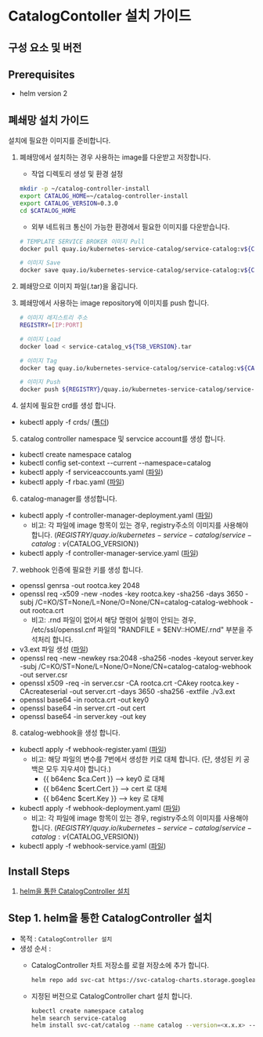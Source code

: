 
# CatalogContoller 설치 가이드

## 구성 요소 및 버전

## Prerequisites
- helm version 2

## 폐쇄망 설치 가이드
설치에 필요한 이미지를 준비합니다.

1. 폐쇄망에서 설치하는 경우 사용하는 image를 다운받고 저장합니다.

   - 작업 디렉토리 생성 및 환경 설정

   ```bash
   mkdir -p ~/catalog-controller-install
   export CATALOG_HOME=~/catalog-controller-install
   export CATALOG_VERSION=0.3.0
   cd $CATALOG_HOME
   ```

   - 외부 네트워크 통신이 가능한 환경에서 필요한 이미지를 다운받습니다.

   ```bash
   # TEMPLATE SERVICE BROKER 이미지 Pull
   docker pull quay.io/kubernetes-service-catalog/service-catalog:v${CATALOG_VERSION}

   # 이미지 Save
   docker save quay.io/kubernetes-service-catalog/service-catalog:v${CATALOG_VERSION} > service-catalog_v${TSB_VERSION}.tar
   ```

2. 폐쇄망으로 이미지 파일(.tar)을 옮깁니다.

3. 폐쇄망에서 사용하는 image repository에 이미지를 push 합니다.

   ```bash
   # 이미지 레지스트리 주소
   REGISTRY=[IP:PORT]

   # 이미지 Load
   docker load < service-catalog_v${TSB_VERSION}.tar

   # 이미지 Tag
   docker tag quay.io/kubernetes-service-catalog/service-catalog:v${CATALOG_VERSION} ${REGISTRY}/quay.io/kubernetes-service-catalog/service-catalog:v${CATALOG_VERSION}

   # 이미지 Push
   docker push ${REGISTRY}/quay.io/kubernetes-service-catalog/service-catalog:v${CATALOG_VERSION}
   ```
4. 설치에 필요한 crd를 생성 합니다.
- kubectl apply -f crds/ ([폴더](./yaml_install/crds))

5. catalog controller namespace 및 servcice account를 생성 합니다.
- kubectl create namespace catalog
- kubectl config set-context --current --namespace=catalog
- kubectl apply -f serviceaccounts.yaml ([파일](./yaml_install/serviceaccounts.yaml))
- kubectl apply -f rbac.yaml ([파일](./yaml_install/rbac.yaml))

6. catalog-manager를 생성합니다.
- kubectl apply -f controller-manager-deployment.yaml ([파일](./yaml_install/controller-manager-deployment.yaml))
    - 비고: 각 파일에 image 항목이 있는 경우, registry주소의 이미지를 사용해야 합니다. (${REGISTRY}/quay.io/kubernetes-service-catalog/service-catalog:v${CATALOG_VERSION})
- kubectl apply -f controller-manager-service.yaml ([파일](./yaml_install/controller-manager-service.yaml))

7. webhook 인증에 필요한 키를 생성 합니다.
- openssl genrsa -out rootca.key 2048
- openssl req -x509 -new -nodes -key rootca.key -sha256 -days 3650 -subj /C=KO/ST=None/L=None/O=None/CN=catalog-catalog-webhook -out rootca.crt
    - 비고: .rnd 파일이 없어서 해당 명령어 실행이 안되는 경우, /etc/ssl/openssl.cnf 파일의  "RANDFILE = $ENV::HOME/.rnd" 부분을 주석처리 합니다.
- v3.ext 파일 생성 ([파일](./ca/v3.ext))
- openssl req -new -newkey rsa:2048 -sha256 -nodes -keyout server.key -subj /C=KO/ST=None/L=None/O=None/CN=catalog-catalog-webhook -out server.csr
- openssl x509 -req -in server.csr -CA rootca.crt -CAkey rootca.key -CAcreateserial -out server.crt -days 3650 -sha256 -extfile ./v3.ext
- openssl base64 -in rootca.crt -out key0
- openssl base64 -in server.crt -out cert
- openssl base64 -in server.key -out key

8. catalog-webhook을 생성 합니다.
- kubectl apply -f webhook-register.yaml ([파일](./yaml_install/webhook-register.yaml))
    - 비고: 해당 파일의 변수를 7번에서 생성한 키로 대체 합니다. (단, 생성된 키 공백은 모두 지우셔야 합니다.)
        - {{ b64enc $ca.Cert }} --> key0 로 대체
        - {{ b64enc $cert.Cert }} --> cert 로 대체
        - {{ b64enc $cert.Key }} --> key 로 대체
- kubectl apply -f webhook-deployment.yaml ([파일](./yaml_install/webhook-deployment.yaml))
    - 비고: 각 파일에 image 항목이 있는 경우, registry주소의 이미지를 사용해야 합니다. (${REGISTRY}/quay.io/kubernetes-service-catalog/service-catalog:v${CATALOG_VERSION})
- kubectl apply -f webhook-service.yaml ([파일](./yaml_install/webhook-service.yaml))

## Install Steps
1. [helm을 통한 CatalogController 설치](Step-1-helm을-통한-CatalogController-설치)

## Step 1. helm을 통한 CatalogController 설치
- 목적 : `CatalogController 설치`
- 생성 순서 : 
    - CatalogController 차트 저장소를 로컬 저장소에 추가 합니다.
      ```bash
      helm repo add svc-cat https://svc-catalog-charts.storage.googleapis.com
      ```

    - 지정된 버전으로 CatalogController chart 설치 합니다.
      ```bash
      kubectl create namespace catalog
      helm search service-catalog
      helm install svc-cat/catalog --name catalog --version=<x.x.x> --namespace catalog
      ```
